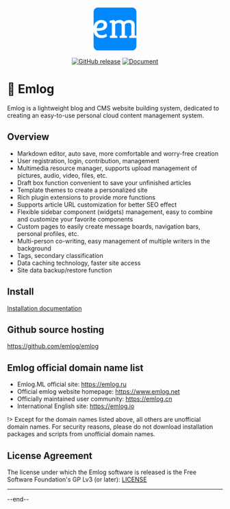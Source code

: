 <p align="center">
  <img src="./logo.png" width=100 />
</p>
<p align="center">
	<a href="https://github.com/emlog/emlog/releases/latest"><img src="https://img.shields.io/github/v/release/emlog/emlog?logo=github" alt="GitHub release" /></a>
	<a href="https://www.emlog.net/docs/#/"><img src="https://img.shields.io/badge/docsify-%E8%AF%A6%E7%BB%86%E4%BD%BF%E7%94%A8%E6%96%87%E6%A1%A3-brightgreen" alt="Document" /></a>
</p>

# &#x1f680; Emlog

Emlog is a lightweight blog and CMS website building system, dedicated to creating an easy-to-use personal cloud content management system.

## Overview

- Markdown editor, auto save, more comfortable and worry-free creation
- User registration, login, contribution, management
- Multimedia resource manager, supports upload management of pictures, audio, video, files, etc.
- Draft box function convenient to save your unfinished articles
- Template themes to create a personalized site
- Rich plugin extensions to provide more functions
- Supports article URL customization for better SEO effect
- Flexible sidebar component (widgets) management, easy to combine and customize your favorite components
- Custom pages to easily create message boards, navigation bars, personal profiles, etc.
- Multi-person co-writing, easy management of multiple writers in the background
- Tags, secondary classification
- Data caching technology, faster site access
- Site data backup/restore function

## Install

[Installation documentation](install.md)

## Github source hosting

https://github.com/emlog/emlog

## Emlog official domain name list

- Emlog.ML official site: https://emlog.ru
- Official emlog website homepage: https://www.emlog.net
- Officially maintained user community: https://emlog.cn
- International English site: https://emlog.io

!> Except for the domain names listed above, all others are unofficial domain names. For security reasons, please do not download installation packages and scripts from unofficial domain names.

## License Agreement

The license under which the Emlog software is released is the Free Software Foundation's GP Lv3 (or later): [LICENSE](/license.txt)

---

--end--